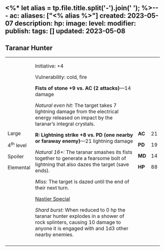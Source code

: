 <%* let alias = tp.file.title.split('-').join(' '); %>---
ac: 
aliases: ["<% alias %>"]
created: 2023-05-07
description: 
hp: 
image: 
level: 
modifier: 
publish: 
tags: []
updated: 2023-05-08
---

## Taranar Hunter

<table>
<colgroup>
<col style="width: 16%" />
<col style="width: 72%" />
<col style="width: 5%" />
<col style="width: 5%" />
</colgroup>
<tbody>
<tr class="odd">
<td><p>Large</p>
<p>4<sup>th</sup> level</p>
<p>Spoiler</p>
<p>Elemental</p></td>
<td><p>Initiative: +4</p>
<p>Vulnerability: cold, fire</p>
<p><strong>Fists of stone +9 vs. AC (2 attacks)</strong>—14 damage</p>
<p><em>Natural even hit:</em> The target takes 7 lightning damage from
the electrical energy released on impact by the taranar’s integral
crystals.</p>
<p><strong>R: Lightning strike +8 vs. PD (one nearby or faraway
enemy)</strong>—21 lightning damage</p>
<p><em>Natural 16+:</em> The taranar smashes its fists together to
generate a fearsome bolt of lightning that also dazes the target (save
ends).</p>
<p><em>Miss:</em> The target is dazed until the end of their next
turn.</p>
<p><u>Nastier Special</u></p>
<p><em>Shard burst:</em> When reduced to 0 hp the taranar hunter
explodes in a shower of rock splinters, causing 10 damage to anyone it
is engaged with and 1d3 other nearby enemies.</p></td>
<td><p><strong>AC</strong></p>
<p><strong>PD</strong></p>
<p><strong>MD</strong></p>
<p><strong>HP</strong></p></td>
<td><p>21</p>
<p>19</p>
<p>14</p>
<p>88</p></td>
</tr>
<tr class="even">
<td></td>
<td></td>
<td></td>
<td></td>
</tr>
</tbody>
</table>
